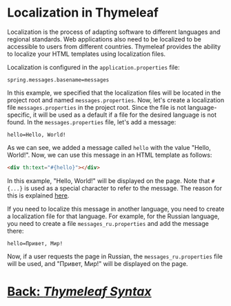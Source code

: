 # Localization in Thymeleaf

Localization is the process of adapting software to different languages and regional standards. Web applications also need to be localized to be accessible to users from different countries. Thymeleaf provides the ability to localize your HTML templates using localization files.

Localization is configured in the `application.properties` file:

```properties
spring.messages.basename=messages
```

In this example, we specified that the localization files will be located in the project root and named `messages.properties`. Now, let's create a localization file `messages.properties` in the project root. Since the file is not language-specific, it will be used as a default if a file for the desired language is not found. In the `messages.properties` file, let's add a message:

```properties
hello=Hello, World!
```

As we can see, we added a message called `hello` with the value "Hello, World!". Now, we can use this message in an HTML template as follows:

```html
<div th:text="#{hello}"></div>
```

In this example, "Hello, World!" will be displayed on the page. Note that `#{...}` is used as a special character to refer to the message. The reason for this is explained [here](syntax-simple-expressions).

If you need to localize this message in another language, you need to create a localization file for that language. For example, for the Russian language, you need to create a file `messages_ru.properties` and add the message there:

```properties
hello=Привет, Мир!
```

Now, if a user requests the page in Russian, the `messages_ru.properties` file will be used, and "Привет, Мир!" will be displayed on the page.

# [**Back**: *Thymeleaf Syntax*](thymeleaf-syntax.md)
